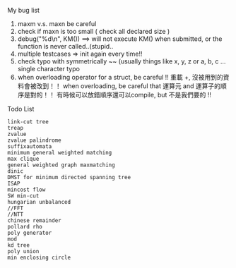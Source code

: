 My bug list

1. maxm v.s. maxn be careful
2. check if maxn is too small ( check all declared size )
3. debug("%d\n", KM()) ==> will not execute KM() when submitted, 
   or the function is never called..(stupid..
4. multiple testcases => init again every time!!
5. check typo with symmetrically ~~ (usually things like x, y, z or a, b, c ... single character typo
6. when overloading operator for a struct, be careful !!
   重載 +, 沒被用到的資料會被改到！！
   when overloading, be careful that 運算元 and 運算子的順序是對的！！ 
   有時候可以放錯順序還可以compile, but 不是我們要的 !!


Todo List 

    link-cut tree
    treap
    zvalue
    zvalue palindrome
    suffixautomata
    minimum general weighted matching
    max clique
    general weighted graph maxmatching
    dinic
    DMST for minimum directed spanning tree
    ISAP
    mincost flow
    SW min-cut
    hungarian unbalanced
    //FFT
    //NTT
    chinese remainder
    pollard rho
    poly generator
    mod
    kd tree
    poly union
    min enclosing circle
